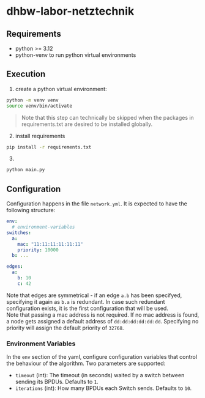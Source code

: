 # dhbw-labor-netztechnik

## Requirements

- python >= 3.12
- python-venv to run python virtual environments

## Execution

1. create a python virtual environment:

```bash
python -m venv venv
source venv/bin/activate
```

> Note that this step can technically be skipped when the packages in requirements.txt are desired to be installed globally.

2. install requirements

```bash
pip install -r requirements.txt
```

3.

```bash
python main.py
```

## Configuration

Configuration happens in the file `network.yml`. It is expected to have the following structure:

```yml
env:
  # environment-variables
switches:
  a:
    mac: "11:11:11:11:11:11"
    priority: 10000
  b: ...

edges:
  a:
    b: 10
    c: 42
```

Note that edges are symmetrical - if an edge `a.b` has been specifyed, specifying it again as `b.a` is redundant. In case such redundant configuration exists, it is the first configuration that will be used.<br>
Note that passing a mac address is not required. If no mac address is found, a node gets assigned a default address of `dd:dd:dd:dd:dd:dd`. Specifying no priority will assign the default priority of `32768`.

### Environment Variables

In the `env` section of the yaml, configure configuration variables that control the behaviour of the algorithm. Two parameters are supported:

- `timeout` (int): The timeout (in seconds) waited by a switch between sending its BPDUs. Defaults to `1`.
- `iterations` (int): How many BPDUs each Switch sends. Defaults to `10`.
